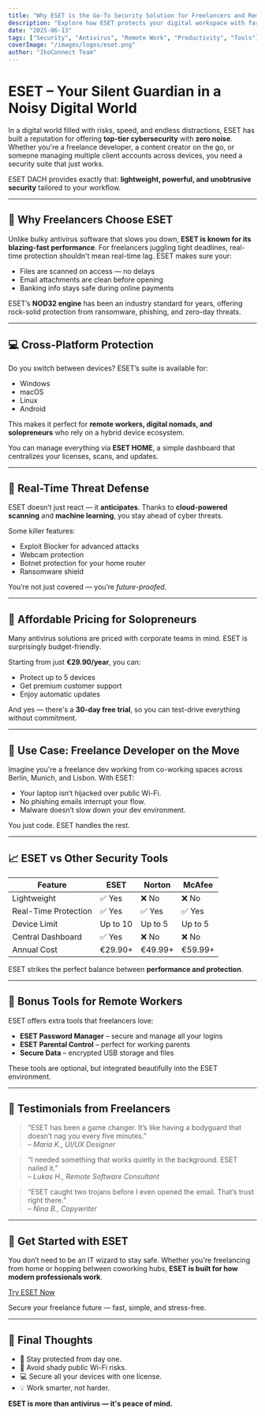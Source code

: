 ```yaml
---
title: "Why ESET is the Go-To Security Solution for Freelancers and Remote Teams"
description: "Explore how ESET protects your digital workspace with fast, powerful antivirus and internet security tools ideal for freelancers and digital nomads."
date: "2025-06-13"
tags: ["Security", "Antivirus", "Remote Work", "Productivity", "Tools"]
coverImage: "/images/logos/eset.png"
author: "IkoConnect Team"
---
```


# ESET – Your Silent Guardian in a Noisy Digital World

In a digital world filled with risks, speed, and endless distractions, ESET has built a reputation for offering **top-tier cybersecurity** with **zero noise**. Whether you're a freelance developer, a content creator on the go, or someone managing multiple client accounts across devices, you need a security suite that just works.

ESET DACH provides exactly that: **lightweight, powerful, and unobtrusive security** tailored to your workflow.

---

## 🧠 Why Freelancers Choose ESET

Unlike bulky antivirus software that slows you down, **ESET is known for its blazing-fast performance**. For freelancers juggling tight deadlines, real-time protection shouldn't mean real-time lag. ESET makes sure your:

- Files are scanned on access — no delays
- Email attachments are clean before opening
- Banking info stays safe during online payments

ESET’s **NOD32 engine** has been an industry standard for years, offering rock-solid protection from ransomware, phishing, and zero-day threats.

---

## 💻 Cross-Platform Protection

Do you switch between devices? ESET’s suite is available for:

- Windows
- macOS
- Linux
- Android

This makes it perfect for **remote workers, digital nomads, and solopreneurs** who rely on a hybrid device ecosystem.

You can manage everything via **ESET HOME**, a simple dashboard that centralizes your licenses, scans, and updates.

---

## 🔐 Real-Time Threat Defense

ESET doesn’t just react — it **anticipates**. Thanks to **cloud-powered scanning** and **machine learning**, you stay ahead of cyber threats.

Some killer features:

- Exploit Blocker for advanced attacks
- Webcam protection
- Botnet protection for your home router
- Ransomware shield

You’re not just covered — you’re *future-proofed*.

---

## 💸 Affordable Pricing for Solopreneurs

Many antivirus solutions are priced with corporate teams in mind. ESET is surprisingly budget-friendly.

Starting from just **€29.90/year**, you can:

- Protect up to 5 devices
- Get premium customer support
- Enjoy automatic updates

And yes — there's a **30-day free trial**, so you can test-drive everything without commitment.

---

## 🔧 Use Case: Freelance Developer on the Move

Imagine you're a freelance dev working from co-working spaces across Berlin, Munich, and Lisbon. With ESET:

- Your laptop isn’t hijacked over public Wi-Fi.
- No phishing emails interrupt your flow.
- Malware doesn’t slow down your dev environment.

You just code. ESET handles the rest.

---

## 📈 ESET vs Other Security Tools

| Feature               | ESET         | Norton       | McAfee       |
|----------------------|--------------|--------------|--------------|
| Lightweight          | ✅ Yes       | ❌ No        | ❌ No        |
| Real-Time Protection | ✅ Yes       | ✅ Yes       | ✅ Yes       |
| Device Limit         | Up to 10     | Up to 5      | Up to 5      |
| Central Dashboard    | ✅ Yes       | ❌ No        | ❌ No        |
| Annual Cost          | €29.90+      | €49.99+      | €59.99+      |

ESET strikes the perfect balance between **performance and protection**.

---

## 🧰 Bonus Tools for Remote Workers

ESET offers extra tools that freelancers love:

- **ESET Password Manager** – secure and manage all your logins
- **ESET Parental Control** – perfect for working parents
- **Secure Data** – encrypted USB storage and files

These tools are optional, but integrated beautifully into the ESET environment.

---

## 👥 Testimonials from Freelancers

> “ESET has been a game changer. It’s like having a bodyguard that doesn’t nag you every five minutes.”  
> *– Maria K., UI/UX Designer*

> “I needed something that works quietly in the background. ESET nailed it.”  
> *– Lukas H., Remote Software Consultant*

> “ESET caught two trojans before I even opened the email. That’s trust right there.”  
> *– Nina B., Copywriter*

---

## 🚀 Get Started with ESET

You don’t need to be an IT wizard to stay safe. Whether you're freelancing from home or hopping between coworking hubs, **ESET is built for how modern professionals work**.

[Try ESET Now](https://www.example.com/eset-affiliate-link)

Secure your freelance future — fast, simple, and stress-free.

---

## 🔁 Final Thoughts

- 🔐 Stay protected from day one.
- 🚫 Avoid shady public Wi-Fi risks.
- 💻 Secure all your devices with one license.
- 💡 Work smarter, not harder.

**ESET is more than antivirus — it's peace of mind.**

